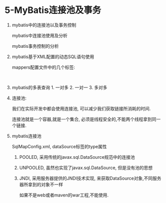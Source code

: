 # 5-MyBatis连接池及事务

1. mybatis中的连接池以及事务控制

   mybatis中连接池使用及分析

   mybatis事务控制的分析

2. mybatis基于XML配置的动态SQL语句使用

   mappers配置文件中的几个标签:

   ​    

3. mybatis的多表查询 1. 一对多 2. 一对一 3. 多对多
4. 连接池:

   我们在实际开发中都会使用连接池, 可以减少我们获取链接所消耗的时间.

   连接池就是一个容器,就是一个集合, 必须是线程安全的,不能两个线程拿到同一个链接.

5. mybatis连接池

   SqlMapConfig.xml, dataSource标签的type属性

   1. POOLED, 采用传统的javax.sql.DataSource规范中的连接池
   2. UNPOOLED, 虽然也实现了javax.sql.DataSource, 但是没有池的思想
   3. JNDI, 采用服务器提供的JNDI技术实现, 来获取DataSource对象,不同服务器所拿到的对象不一样

      如果不是web或者maven的war工程,不能使用.

